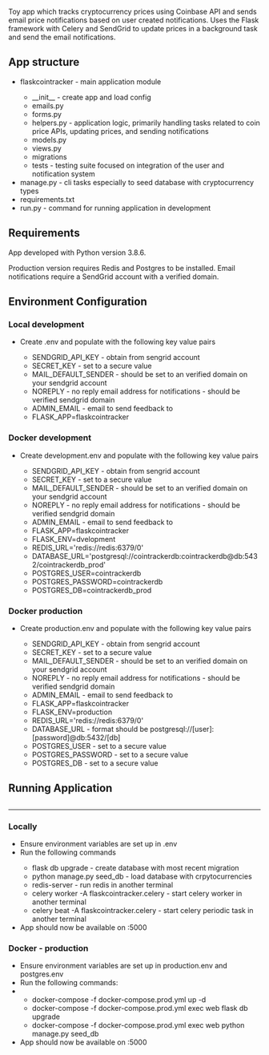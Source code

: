 Toy app which tracks cryptocurrency prices using Coinbase API and sends email price notifications based on user created notifications. Uses the Flask framework with Celery and SendGrid to update prices in a background task and send the email notifications. 

<h2>App structure</h2>

<ul>
<li>flaskcointracker - main application module</li>
    <ul>
    <li>__init__ - create app and load config</li>
    <li>emails.py</li>
    <li>forms.py</li>
    <li>helpers.py - application logic, primarily handling tasks related to coin price APIs, updating prices, and sending notifications</li>
    <li>models.py</li>
    <li>views.py</li>
    <li>migrations</li>
    <li>tests - testing suite focused on integration of the user and notification system</li>
    </ul>
<li>manage.py - cli tasks especially to seed database with cryptocurrency types</li>
<li>requirements.txt</li>
<li>run.py - command for running application in development </li>
</ul>

<h2>Requirements</h2>

App developed with Python version 3.8.6. 

Production version requires Redis and Postgres to be installed. Email notifications require a SendGrid account with a verified domain. 

<h2>Environment Configuration</h2>


<h3>Local development</h3>
<ul>
<li>Create .env and populate with the following key value pairs</li>
    <ul>
    <li>SENDGRID_API_KEY - obtain from sengrid account</li>
    <li>SECRET_KEY - set to a secure value</li>
    <li>MAIL_DEFAULT_SENDER - should be set to an verified domain on your sendgrid account</li>
    <li>NOREPLY - no reply email address for notifications - should be verified sendgrid domain</li>
    <li>ADMIN_EMAIL - email to send feedback to</li>
    <li>FLASK_APP=flaskcointracker</li>
    </ul>
</ul>

<h3>Docker development</h3>
<ul>
<li>Create development.env and populate with the following key value pairs</li>
  <ul>
    <li>SENDGRID_API_KEY - obtain from sengrid account</li>
    <li>SECRET_KEY - set to a secure value</li>
    <li>MAIL_DEFAULT_SENDER - should be set to an verified domain on your sendgrid account</li>
    <li>NOREPLY - no reply email address for notifications - should be verified sendgrid domain</li>
    <li>ADMIN_EMAIL - email to send feedback to</li>
    <li>FLASK_APP=flaskcointracker</li>
    <li>FLASK_ENV=dvelopment</li>
    <li>REDIS_URL='redis://redis:6379/0'</li>
    <li>DATABASE_URL='postgresql://cointrackerdb:cointrackerdb@db:5432/cointrackerdb_prod'</li>
    <li>POSTGRES_USER=cointrackerdb</li>
    <li>POSTGRES_PASSWORD=cointrackerdb</li>
    <li>POSTGRES_DB=cointrackerdb_prod</li>
    </ul>
</ul>

<h3>Docker production</h3>
<ul>
<li>Create production.env and populate with the following key value pairs</li>
    <ul>
    <li>SENDGRID_API_KEY - obtain from sengrid account</li>
    <li>SECRET_KEY - set to a secure value</li>
    <li>MAIL_DEFAULT_SENDER - should be set to an verified domain on your sendgrid account</li>
    <li>NOREPLY - no reply email address for notifications - should be verified sendgrid domain</li>
    <li>ADMIN_EMAIL - email to send feedback to</li>
    <li>FLASK_APP=flaskcointracker</li>
    <li>FLASK_ENV=production</li>
    <li>REDIS_URL='redis://redis:6379/0'</li>
    <li>DATABASE_URL - format should be postgresql://[user]:[password]@db:5432/[db]</li>
    <li>POSTGRES_USER - set to a secure value</li>
    <li>POSTGRES_PASSWORD - set to a secure value</li>
    <li>POSTGRES_DB - set to a secure value</li>
    </ul>
</ul>

<h2>Running Application<h2>
<hr>
<h3>Locally</h3>

<ul>
<li>Ensure environment variables are set up in .env</li>
<li>Run the following commands</li>
<ul>
<li>flask db upgrade - create database with most recent migration</li>
<li>python manage.py seed_db - load database with crpytocurrencies</li>
<li>redis-server - run redis in another terminal</li>
<li>celery worker -A flaskcointracker.celery - start celery worker in another terminal</li>
<li>celery beat -A flaskcointracker.celery - start celery periodic task in another terminal</li>
</ul>
<li>App should now be available on :5000</li>
</ul>

<h3>Docker - production</h3>

<ul>
<li>Ensure environment variables are set up in production.env and postgres.env</li>
<li>Run the following commands:<li>
<ul>
<li>docker-compose -f docker-compose.prod.yml up -d </li>
<li>docker-compose -f docker-compose.prod.yml exec web flask db upgrade</li>
<li>docker-compose -f docker-compose.prod.yml exec web python manage.py seed_db</li>
</ul>
<li>App should now be available on :5000</li>

</ul>




